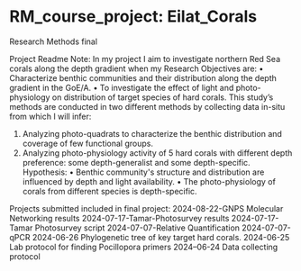 # RM_course_project: Eilat_Corals
Research Methods final 

Project Readme Note:
In my project I aim to investigate northern Red Sea corals along the depth gradient when my Research Objectives are:
•	Characterize benthic communities and their distribution along the depth gradient in the GoE/A.
•	To investigate the effect of light and photo-physiology on distribution of target species of hard corals. 
This study’s methods are conducted in two different methods by collecting data in-situ from which I will infer:
1.	Analyzing photo-quadrats to characterize the benthic distribution and coverage of few functional groups. 
2.	Analyzing photo-physiology activity of 5 hard corals with different depth preference: some depth-generalist and some depth-specific.
Hypothesis:
•	Benthic community's structure and distribution are influenced by depth and light availability.
•	The photo-physiology of corals from different species is depth-specific.   

Projects submitted included in final project: 
2024-08-22-GNPS Molecular Networking results
2024-07-17-Tamar-Photosurvey results
2024-07-17-Tamar Photosurvey script
2024-07-07-Relative Quantification
2024-07-07-qPCR
2024-06-26 Phylogenetic tree of key target hard corals.
2024-06-25 Lab protocol for finding Pocillopora primers
2024–06-24 Data collecting protocol
